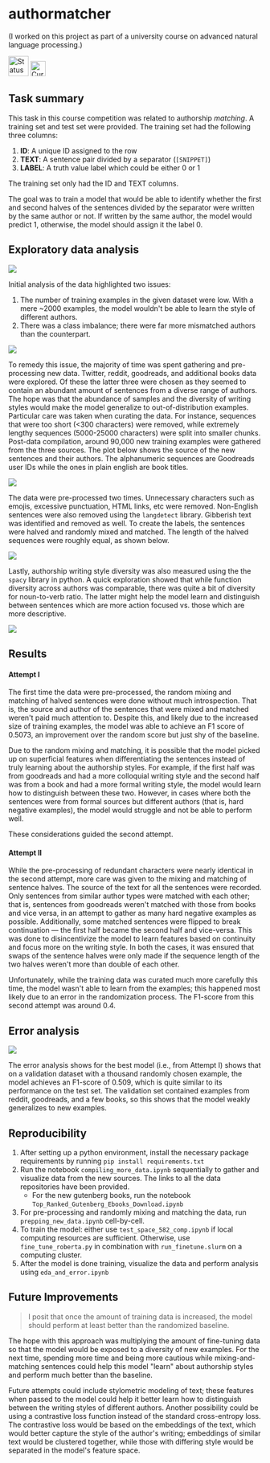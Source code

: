 # authormatcher
(I worked on this project as part of a university course on advanced natural language processing.)

<img src="https://img.shields.io/badge/Status-On_hiatus-red" alt="Status" height="40">
<img src="https://img.shields.io/badge/Currently_Working_On-Assembling_compute-8A2BE2"alt="Currently Working On" height="30">

## Task summary

This task in this course competition was related to authorship _matching_. A training set
and test set were provided. The training set had the following three columns:
1. **ID**: A unique ID assigned to the row
2. **TEXT**: A sentence pair divided by a separator (`[SNIPPET]`)
3. **LABEL**: A truth value label which could be either 0 or 1

The training set only had the ID and TEXT columns.

The goal was to train a model that would be able to identify whether the first and
second halves of the sentences divided by the separator were written by the same
author or not. If written by the same author, the model would predict 1, otherwise,
the model should assign it the label 0.

## Exploratory data analysis

![](./plots_am/count_by_source_orig.png)

Initial analysis of the data highlighted two issues:
1. The number of training examples in the given dataset were low. With a mere ~2000
examples, the model wouldn't be able to learn the style of different authors.
2. There was a class imbalance; there were far more mismatched authors than the
counterpart.

![](./plots_am/twitter_data_length.png)

To remedy this issue, the majority of time was spent gathering and pre-processing new
data. Twitter, reddit, goodreads, and additional books data were explored. Of these
the latter three were chosen as they seemed to contain an abundant amount of sentences
from a diverse range of authors. The hope was that the abundance of samples and the
diversity of writing styles would make the model generalize to out-of-distribution
examples. Particular care was taken when curating the data. For instance,
sequences that were too short (<300 characters) were removed, while extremely lengthy
sequences (5000-25000 characters) were split into smaller chunks. Post-data compilation,
around 90,000 new training examples were gathered from the three sources. The plot
below shows the source of the new sentences and their authors. The alphanumeric
sequences are Goodreads user IDs while the ones in plain english are book titles.

![](./plots_am/count_by_source.png)

The data were pre-processed two times. Unnecessary characters such as emojis,
excessive punctuation, HTML links, etc were removed. Non-English sentences were also
removed using the `langdetect` library. Gibberish text was identified and removed as
well. To create the labels, the sentences were halved and randomly mixed and matched.
The length of the halved sequences were roughly equal, as shown below.

![](./plots_am/sentence_half_lengths.png)


Lastly, authorship writing style diversity was also measured using the the `spacy`
library in python. A quick exploration showed that while function diversity across
authors was comparable, there was quite a bit of diversity for noun-to-verb ratio. The
latter might help the model learn and distinguish between sentences which are more
action focused vs. those which are more descriptive.

![](./plots_am/authorship_metrics.png)

## Results

#### Attempt I
The first time the data were pre-processed, the random mixing and matching of halved sentences were done without much introspection. That is, the source and author of the sentences that were mixed and matched weren't paid much attention to. Despite this, and likely due to the increased size of training examples, the model was able to achieve an F1 score of 0.5073, an improvement over the random score but just shy of the baseline.

Due to the random mixing and matching, it is possible that the model picked up on
superficial features when differentiating the sentences instead of truly learning
about the authorship styles. For example, if the first half was from goodreads and had
a more colloquial writing style and the second half was from a book and had a more
formal writing style, the model would learn how to distinguish between these two.
However, in cases where both the sentences were from formal sources but different
authors (that is, hard negative examples), the model would struggle and not be able to
perform well.

These considerations guided the second attempt.
#### Attempt II
While the pre-processing of redundant characters were nearly identical in the second attempt, more care was given to the mixing and matching of sentence halves. The source of the text for all the sentences were recorded. Only sentences from similar author types were matched with each other; that is, sentences from goodreads weren't matched with those from books and vice versa, in an attempt to gather as many hard negative examples as possible. Additionally, some matched sentences were flipped to break continuation — the first half became the second half and vice-versa. This was done to disincentivize the model to learn features based on continuity and focus more on the writing style. In both the cases, it was ensured that swaps of the sentence halves were only made if the sequence length of the two halves weren't more than double of each other.

Unfortunately, while the training data was curated much more carefully this time, the
model wasn't able to learn from the examples; this happened most likely due to an
error in the randomization process. The F1-score from this second attempt was around 0.4.

## Error analysis

![](./plots_am/pred_of_best_model_validation_subset.png)

The error analysis shows for the best model (i.e., from Attempt I) shows that on a
validation dataset with a thousand randomly chosen example, the model achieves an
F1-score of 0.509, which is quite similar to its performance on the test set. The
validation set contained examples from reddit, goodreads, and a few books, so this
shows that the model weakly generalizes to new examples.

## Reproducibility

1. After setting up a python environment, install the necessary package requirements by
running `pip install requirements.txt`
2. Run the notebook `compiling_more_data.ipynb` sequentially to gather and visualize
data from the new sources. The links to all the data repositories have been provided.
    - For the new gutenberg books, run the notebook `Top_Ranked_Gutenberg_Ebooks_Download.ipynb`
3. For pre-processing and randomly mixing and matching the data, run
`prepping_new_data.ipynb` cell-by-cell.
4. To train the model: either use `test_space_582_comp.ipynb` if local computing
resources are sufficient. Otherwise, use `fine_tune_roberta.py` in combination with
`run_finetune.slurm` on a computing cluster.
5. After the model is done training, visualize the data and perform analysis using `eda_and_error.ipynb`

## Future Improvements

> I posit that once the amount of training data is increased, the model should perform
at least better than the randomized baseline.

The hope with this approach was multiplying the amount of fine-tuning data so that the
model would be exposed to a diversity of new examples. For the next time, spending more
time and being more cautious while mixing-and-matching sentences could help this
model "learn" about authorship styles and perform much better than the baseline.

Future attempts could include stylometric modeling of text; these features when passed
to the model could help it better learn how to distinguish between the writing styles
of different authors. Another possibility could be using a contrastive loss function
instead of the standard cross-entropy loss. The contrastive loss would be based on the
embeddings of the text, which would better capture the style of the author's writing;
embeddings of similar text would be clustered together, while those with differing
style would be separated in the model's feature space.
